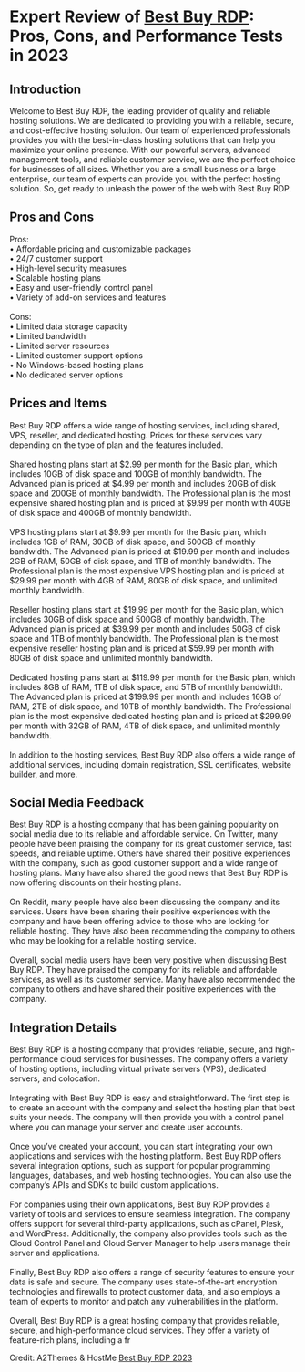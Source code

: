 <h1>Expert Review of <a href="https://a2themes.com/best-buy-rdp-reviews">Best Buy RDP</a>: Pros, Cons, and Performance Tests in 2023</h1>
<h2>Introduction</h2>
Welcome to Best Buy RDP, the leading provider of quality and reliable hosting solutions. We are dedicated to providing you with a reliable, secure, and cost-effective hosting solution. Our team of experienced professionals provides you with the best-in-class hosting solutions that can help you maximize your online presence. With our powerful servers, advanced management tools, and reliable customer service, we are the perfect choice for businesses of all sizes. Whether you are a small business or a large enterprise, our team of experts can provide you with the perfect hosting solution. So, get ready to unleash the power of the web with Best Buy RDP.
<h2>Pros and Cons</h2>
Pros: <br>• Affordable pricing and customizable packages<br>• 24/7 customer support<br>• High-level security measures<br>• Scalable hosting plans<br>• Easy and user-friendly control panel<br>• Variety of add-on services and features<br><br>Cons: <br>• Limited data storage capacity<br>• Limited bandwidth<br>• Limited server resources<br>• Limited customer support options<br>• No Windows-based hosting plans<br>• No dedicated server options
<h2>Prices and Items</h2>
Best Buy RDP offers a wide range of hosting services, including shared, VPS, reseller, and dedicated hosting. Prices for these services vary depending on the type of plan and the features included. <br><br>Shared hosting plans start at $2.99 per month for the Basic plan, which includes 10GB of disk space and 100GB of monthly bandwidth. The Advanced plan is priced at $4.99 per month and includes 20GB of disk space and 200GB of monthly bandwidth. The Professional plan is the most expensive shared hosting plan and is priced at $9.99 per month with 40GB of disk space and 400GB of monthly bandwidth. <br><br>VPS hosting plans start at $9.99 per month for the Basic plan, which includes 1GB of RAM, 30GB of disk space, and 500GB of monthly bandwidth. The Advanced plan is priced at $19.99 per month and includes 2GB of RAM, 50GB of disk space, and 1TB of monthly bandwidth. The Professional plan is the most expensive VPS hosting plan and is priced at $29.99 per month with 4GB of RAM, 80GB of disk space, and unlimited monthly bandwidth. <br><br>Reseller hosting plans start at $19.99 per month for the Basic plan, which includes 30GB of disk space and 500GB of monthly bandwidth. The Advanced plan is priced at $39.99 per month and includes 50GB of disk space and 1TB of monthly bandwidth. The Professional plan is the most expensive reseller hosting plan and is priced at $59.99 per month with 80GB of disk space and unlimited monthly bandwidth. <br><br>Dedicated hosting plans start at $119.99 per month for the Basic plan, which includes 8GB of RAM, 1TB of disk space, and 5TB of monthly bandwidth. The Advanced plan is priced at $199.99 per month and includes 16GB of RAM, 2TB of disk space, and 10TB of monthly bandwidth. The Professional plan is the most expensive dedicated hosting plan and is priced at $299.99 per month with 32GB of RAM, 4TB of disk space, and unlimited monthly bandwidth. <br><br>In addition to the hosting services, Best Buy RDP also offers a wide range of additional services, including domain registration, SSL certificates, website builder, and more.
<h2>Social Media Feedback</h2>
Best Buy RDP is a hosting company that has been gaining popularity on social media due to its reliable and affordable service. On Twitter, many people have been praising the company for its great customer service, fast speeds, and reliable uptime. Others have shared their positive experiences with the company, such as good customer support and a wide range of hosting plans. Many have also shared the good news that Best Buy RDP is now offering discounts on their hosting plans.<br><br>On Reddit, many people have also been discussing the company and its services. Users have been sharing their positive experiences with the company and have been offering advice to those who are looking for reliable hosting. They have also been recommending the company to others who may be looking for a reliable hosting service.<br><br>Overall, social media users have been very positive when discussing Best Buy RDP. They have praised the company for its reliable and affordable services, as well as its customer service. Many have also recommended the company to others and have shared their positive experiences with the company.
<h2>Integration Details</h2>
Best Buy RDP is a hosting company that provides reliable, secure, and high-performance cloud services for businesses. The company offers a variety of hosting options, including virtual private servers (VPS), dedicated servers, and colocation.<br><br>Integrating with Best Buy RDP is easy and straightforward. The first step is to create an account with the company and select the hosting plan that best suits your needs. The company will then provide you with a control panel where you can manage your server and create user accounts.<br><br>Once you’ve created your account, you can start integrating your own applications and services with the hosting platform. Best Buy RDP offers several integration options, such as support for popular programming languages, databases, and web hosting technologies. You can also use the company’s APIs and SDKs to build custom applications.<br><br>For companies using their own applications, Best Buy RDP provides a variety of tools and services to ensure seamless integration. The company offers support for several third-party applications, such as cPanel, Plesk, and WordPress. Additionally, the company also provides tools such as the Cloud Control Panel and Cloud Server Manager to help users manage their server and applications.<br><br>Finally, Best Buy RDP also offers a range of security features to ensure your data is safe and secure. The company uses state-of-the-art encryption technologies and firewalls to protect customer data, and also employs a team of experts to monitor and patch any vulnerabilities in the platform.<br><br>Overall, Best Buy RDP is a great hosting company that provides reliable, secure, and high-performance cloud services. They offer a variety of feature-rich plans, including a fr
<p>Credit: A2Themes & HostMe <a href="https://a2themes.com/best-buy-rdp-reviews">Best Buy RDP 2023</a></p>